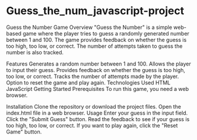 # Guess_the_num_javascript-project
Guess the Number Game
Overview
"Guess the Number" is a simple web-based game where the player tries to guess a randomly generated number between 1 and 100. The game provides feedback on whether the guess is too high, too low, or correct. The number of attempts taken to guess the number is also tracked.

Features
Generates a random number between 1 and 100.
Allows the player to input their guess.
Provides feedback on whether the guess is too high, too low, or correct.
Tracks the number of attempts made by the player.
Option to reset the game and play again.
Technologies Used
HTML
JavaScript
Getting Started
Prerequisites
To run this game, you need a web browser.

Installation
Clone the repository or download the project files.
Open the index.html file in a web browser.
Usage
Enter your guess in the input field.
Click the "Submit Guess" button.
Read the feedback to see if your guess is too high, too low, or correct.
If you want to play again, click the "Reset Game" button.
